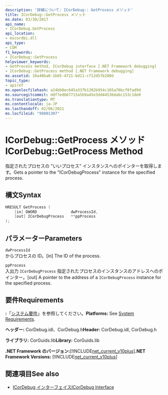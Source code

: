 ```yaml
---
description: '詳細について: ICorDebug:: GetProcess メソッド'
title: ICorDebug::GetProcess メソッド
ms.date: 03/30/2017
api_name:
- ICorDebug.GetProcess
api_location:
- mscordbi.dll
api_type:
- COM
f1_keywords:
- ICorDebug::GetProcess
helpviewer_keywords:
- GetProcess method, ICorDebug interface [.NET Framework debugging]
- ICorDebug::GetProcess method [.NET Framework debugging]
ms.assetid: 10a40ba0-1b65-4721-bd11-cf12d57b280d
topic_type:
- apiref
ms.openlocfilehash: a24bb0ec645a337b1202b954c165a76bcf8fad9d
ms.sourcegitcommit: ddf7edb67715a5b9a45e3dd44536dabc153c1de0
ms.translationtype: MT
ms.contentlocale: ja-JP
ms.lasthandoff: 02/06/2021
ms.locfileid: "99801307"
---
```

# <a name="icordebuggetprocess-method"></a><span data-ttu-id="5388b-103">ICorDebug::GetProcess メソッド</span><span class="sxs-lookup"><span data-stu-id="5388b-103">ICorDebug::GetProcess Method</span></span>

<span data-ttu-id="5388b-104">指定されたプロセスの "いいプロセス" インスタンスへのポインターを取得します。</span><span class="sxs-lookup"><span data-stu-id="5388b-104">Gets a pointer to the "ICorDebugProcess" instance for the specified process.</span></span>  
  
## <a name="syntax"></a><span data-ttu-id="5388b-105">構文</span><span class="sxs-lookup"><span data-stu-id="5388b-105">Syntax</span></span>  
  
```cpp  
HRESULT GetProcess (  
    [in] DWORD               dwProcessId,  
    [out] ICorDebugProcess   **ppProcess  
);  
```  
  
## <a name="parameters"></a><span data-ttu-id="5388b-106">パラメーター</span><span class="sxs-lookup"><span data-stu-id="5388b-106">Parameters</span></span>  

 `dwProcessId`  
 <span data-ttu-id="5388b-107">からプロセスの ID。</span><span class="sxs-lookup"><span data-stu-id="5388b-107">[in] The ID of the process.</span></span>  
  
 `ppProcess`  
 <span data-ttu-id="5388b-108">入出力 `ICorDebugProcess` 指定されたプロセスのインスタンスのアドレスへのポインター。</span><span class="sxs-lookup"><span data-stu-id="5388b-108">[out] A pointer to the address of a `ICorDebugProcess` instance for the specified process.</span></span>  
  
## <a name="requirements"></a><span data-ttu-id="5388b-109">要件</span><span class="sxs-lookup"><span data-stu-id="5388b-109">Requirements</span></span>  

 <span data-ttu-id="5388b-110">**:**「[システム要件](../../get-started/system-requirements.md)」を参照してください。</span><span class="sxs-lookup"><span data-stu-id="5388b-110">**Platforms:** See [System Requirements](../../get-started/system-requirements.md).</span></span>  
  
 <span data-ttu-id="5388b-111">**ヘッダー:** CorDebug.idl、CorDebug.h</span><span class="sxs-lookup"><span data-stu-id="5388b-111">**Header:** CorDebug.idl, CorDebug.h</span></span>  
  
 <span data-ttu-id="5388b-112">**ライブラリ:** CorGuids.lib</span><span class="sxs-lookup"><span data-stu-id="5388b-112">**Library:** CorGuids.lib</span></span>  
  
 <span data-ttu-id="5388b-113">**.NET Framework のバージョン:**[!INCLUDE[net_current_v10plus](../../../../includes/net-current-v10plus-md.md)]</span><span class="sxs-lookup"><span data-stu-id="5388b-113">**.NET Framework Versions:** [!INCLUDE[net_current_v10plus](../../../../includes/net-current-v10plus-md.md)]</span></span>  
  
## <a name="see-also"></a><span data-ttu-id="5388b-114">関連項目</span><span class="sxs-lookup"><span data-stu-id="5388b-114">See also</span></span>

- [<span data-ttu-id="5388b-115">ICorDebug インターフェイス</span><span class="sxs-lookup"><span data-stu-id="5388b-115">ICorDebug Interface</span></span>](icordebug-interface.md)
